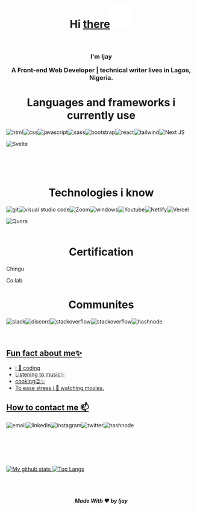 # <h1 align="center">Hi <a href="https://github.com/ijayhub">there<a><img src="https://github.com/Kathryn-Jie/Kathryn-Jie/blob/main/wave.gif" width="60px"/></h1>
<Br>

<h3 align="center">I'm Ijay
 
A Front-end Web Developer | technical writer lives in Lagos, Nigeria.
<br/>
## <h1 align="center">Languages and frameworks i currently use</h1>

 <img align="left" alt="html" src="https://img.shields.io/badge/HTML5-E34F26?style=for-the-badge&logo=html5&logoColor=white"/>


  
 <img align="left" alt="css" src="https://img.shields.io/badge/CSS3-1572B6?style=for-the-badge&logo=css3&logoColor=white"/>

  
 <img align="left" alt="javascript" src="https://img.shields.io/badge/JavaScript-323330?style=for-the-badge&logo=javascript&logoColor=F7DF1E"/>

  
 <img align="left" alt="sass" src="https://img.shields.io/badge/Sass-CC6699?style=for-the-badge&logo=sass&logoColor=white"/>


  <img align="left" alt="bootstrap" src="https://img.shields.io/badge/Bootstrap-563D7C?style=for-the-badge&logo=bootstrap&logoColor=white"/>

<img align="left" alt="react" src="https://img.shields.io/badge/React-20232A?style=for-the-badge&logo=react&logoColor=61DAFB"/>

<img align="left" alt="tailwind" src="https://img.shields.io/badge/Tailwind_CSS-38B2AC?style=for-the-badge&logo=tailwind-css&logoColor=white"/>

![Next JS](https://img.shields.io/badge/Next-black?style=for-the-badge&logo=next.js&logoColor=white)

![Svelte](https://img.shields.io/badge/svelte-%23f1413d.svg?style=for-the-badge&logo=svelte&logoColor=white)
 

 <br/>
 <br/>
 <br/>
 
 ## <h1 align="center">Technologies i know</h1>
 
 <img align="left" alt="git" src="https://img.shields.io/badge/Git-F05032?style=for-the-badge&logo=git&logoColor=white"/>

  
 <img align="left" alt="visual studio code" src="https://img.shields.io/badge/Visual_Studio_Code-0078D4?style=for-the-badge&logo=visual%20studio%20code&logoColor=white"/>

  
 <img align="left" alt="Zoom" src="https://img.shields.io/badge/Zoom-2D8CFF?style=for-the-badge&logo=zoom&logoColor=white"/>


 <img align="left" alt="windows" src="https://img.shields.io/badge/Windows-0078D6?style=for-the-badge&logo=windows&logoColor=white"/>

  
 <img align="left" alt="Youtube" src="https://img.shields.io/badge/YouTube-FF0000?style=for-the-badge&logo=youtube&logoColor=white"/>

 
  <img align="left" alt="Netlify" src="https://img.shields.io/badge/Netlify-00C7B7?style=for-the-badge&logo=netlify&logoColor=white"/>


  ![Vercel](https://img.shields.io/badge/vercel-%23000000.svg?style=for-the-badge&logo=vercel&logoColor=white)

  ![Quora](https://img.shields.io/badge/Quora-%23B92B27.svg?style=for-the-badge&logo=Quora&logoColor=white)
<br/>
<br/>
 
 ## <h1 align="center">Certification</h1>
 Chingu

 Co.lab
 <br/>
##  <h1 align="center">Communites</h1>
 
 <img align="left" alt="slack" src="https://img.shields.io/badge/Slack-4A154B?style=for-the-badge&logo=slack&logoColor=white"/>

  
 <img align="left" alt="discord" src="https://img.shields.io/badge/Discord-7289DA?style=for-the-badge&logo=discord&logoColor=white"/>

 
<a href="https://stackoverflow.com/users/14790499/user14790499" target="_blank"><img align="left" alt="stackoverflow" src="https://img.shields.io/badge/Stack_Overflow-FE7A16?style=for-the-badge&logo=stack-overflow&logoColor=white"/>


<a href="https://www.polywork.com/ijaycent" target="_blank"><img align="left" alt="stackoverflow" src="https://img.shields.io/badge/polywork-543DE0?style=for-the-badge&logo=polywork&logoColor=white"/>

<a href="https://hashnode.com/@Ijay" target="_blank"><img align="left" alt="hashnode" src="https://img.shields.io/badge/Hashnode-2962FF?style=for-the-badge&logo=hashnode&logoColor=white"/>
   
  <br/>
  <br/>
  <br/>

## Fun fact about me✨

- I 💜 coding
- Listening to music✨
- cooking😉✨
- To ease stress i 💜 watching movies.

## How to contact me 📫
 <a mailto="ijeonyi@gmail.com" target="_blank"><img align="left" alt="email" src="https://img.shields.io/badge/Gmail-D14836?style=for-the-badge&logo=gmail&logoColor=white"/></a>

  
 <a href="https://www.linkedin.com/in/ijeoma-igboagu/" target="_blank"><img align="left" alt="linkedin" src="https://img.shields.io/badge/LinkedIn-0077B5?style=for-the-badge&logo=linkedin&logoColor=white"/></a>

  
<a href="https://www.instagram.com/ij.ijay/" target="_blank"><img align="left" alt="instagram" src="https://img.shields.io/badge/Instagram-E4405F?style=for-the-badge&logo=instagram&logoColor=white"/></a>
  
<a href="https://twitter.com/ijaydimples" target="_blank"><img align="left" alt="twitter" src="https://img.shields.io/badge/twitter-0077B5?style=for-the-badge&logo=twitter&logoColor=white"/></a>

  
 
 <a href="https://wa.me/+2348125089145" target="_blank"><img align="left" alt="hashnode" src="https://img.shields.io/badge/WhatsApp-25D366?style=for-the-badge&logo=whatsapp&logoColor=white"/>


 
  <br/>
  <br/>
  <br/>
  <br/>
  <br/>
  <br/>

  ![My github stats](https://github-readme-stats.vercel.app/api?username=ijayhub&count_private=true&show_icons=true&theme=merko)
  [![Top Langs](https://github-readme-stats.vercel.app/api/top-langs/?username=ijayhub&layout=compact&show_icons=true&theme=merko)](https://github.com/anuraghazra/github-readme-stats)
  
  <br/>
  <br/>
  
  
  
  

<h5 align="center">Made With ❤️ by Ijay </h5>
